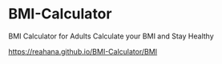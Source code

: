 # BMI-Calculator
BMI Calculator for Adults
Calculate your BMI and Stay Healthy

https://reahana.github.io/BMI-Calculator/BMI
